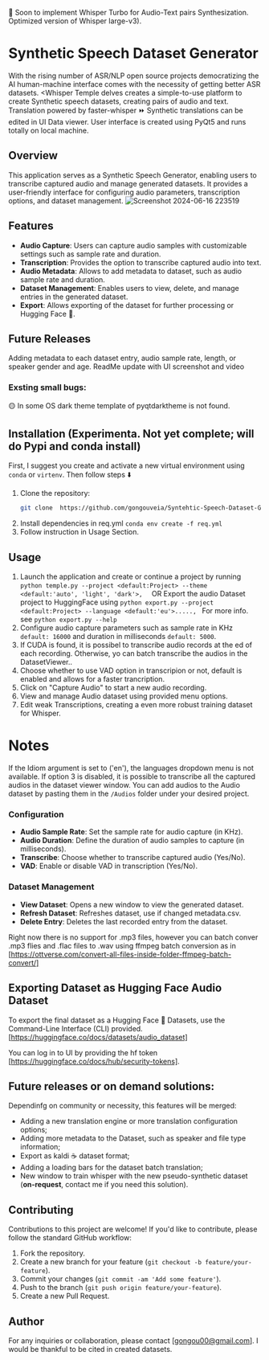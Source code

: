 👷 Soon to implement Whisper Turbo for Audio-Text pairs Synthesization.
Optimized version of Whisper large-v3).

# Synthetic Speech Dataset Generator 
With the rising number of ASR/NLP open source projects democratizing the AI human-machine interface comes with the necessity of getting better ASR datasets. <Whisper Temple delves creates a simple-to-use platform to create Synthetic speech datasets, creating pairs of audio and text. Translation powered by faster-whisper ⏩ Synthetic translations can be edited in UI Data viewer. 
User interface is created using PyQt5 and runs totally on local machine.


## Overview
This application serves as a Synthetic Speech Generator, enabling users to transcribe captured audio and manage generated datasets. It provides a user-friendly interface for configuring audio parameters, transcription options, and dataset management.
![Screenshot 2024-06-16 223519](https://github.com/gongouveia/Whisper-Temple-Synthetic-ASR-Dataset-Generator/assets/68733294/24d41a0c-3592-4a0d-8c0d-61aa1aac83c1)

## Features
- **Audio Capture**: Users can capture audio samples with customizable settings such as sample rate and duration.
- **Transcription**: Provides the option to transcribe captured audio into text.
- **Audio Metadata**: Allows to add metadata to dataset, such as audio sample rate and duration.
- **Dataset Management**: Enables users to view, delete, and manage entries in the generated dataset.
- **Export**: Allows exporting of the dataset for further processing or Hugging Face :hugs:.

## Future Releases
Adding metadata to each dataset entry, audio sample rate, length, or speaker gender and age.
ReadMe update with UI screenshot and video

### Exsting small bugs:

🟡 In some OS dark theme template of pyqtdarktheme is not found.


## Installation  (Experimenta. Not yet complete; will do Pypi and conda install)
First, I suggest you create and activate a new virtual environment using `conda` or `virtenv`. Then follow steps ⬇️
1. Clone the repository:
    ```bash
    git clone  https://github.com/gongouveia/Syntehtic-Speech-Dataset-Generator.git
    ```
2. Install dependencies in req.yml `conda env create -f req.yml`
3. Follow instruction in Usage Section.

## Usage
1. Launch the application and create or continue a project by running `python temple.py --project <default:Project> --theme <default:'auto', 'light', 'dark'>,  `
    OR Export the audio Dataset project to HuggingFace using `python export.py --project <default:Project> --language <default:'eu'>....., ` For more info. see `python export.py --help `
3. Configure audio capture parameters such as sample rate in KHz `default: 16000` and duration in milliseconds `default: 5000`.
4. If CUDA is found, it is possibel to transcribe audio records at the ed of each recording. Otherwise, yo can batch transcribe the audios in the DatasetViewer..
5. Choose whether to use VAD option in transcripion or not, default is enabled and allows for a faster trancription.
6. Click on "Capture Audio" to start a new audio recording.
7. View and manage Audio dataset using provided menu options.
8. Edit weak Transcriptions, creating a even more robust training dataset for Whisper.
# Notes
If the Idiom argument is set to ('en'), the languages dropdown menu is not available. 
If option 3 is disabled, it is possible to transcribe all the captured audios in the dataset viewer window. You can add audios to the Audio dataset by pasting them in the `/Audios` folder under your desired project.

### Configuration
- **Audio Sample Rate**: Set the sample rate for audio capture (in KHz).
- **Audio Duration**: Define the duration of audio samples to capture (in milliseconds).
- **Transcribe**: Choose whether to transcribe captured audio (Yes/No).
- **VAD**: Enable or disable VAD in transcription (Yes/No).

### Dataset Management
- **View Dataset**: Opens a new window to view the generated dataset.
- **Refresh Dataset**: Refreshes dataset, use if changed metadata.csv.
- **Delete Entry**: Deletes the last recorded entry from the dataset.

Right now there is no support for .mp3 files, however you can batch conver .mp3 flies and .flac files to .wav using ffmpeg batch conversion as in [https://ottverse.com/convert-all-files-inside-folder-ffmpeg-batch-convert/]

## Exporting Dataset as Hugging Face Audio Dataset
To export the final dataset as a Hugging Face 🤗 Datasets, use the Command-Line Interface (CLI) provided.
[https://huggingface.co/docs/datasets/audio_dataset]

You can log in to UI by providing the hf token [https://huggingface.co/docs/hub/security-tokens].

## Future releases or on demand solutions:
 Dependinfg on community or necessity, this features will be merged: 

  - Adding a new translation engine or more translation configuration options;
  - Adding more metadata to the Dataset, such as speaker and file type information;
  - Export as kaldi ☕ dataset format;
  - Adding a loading bars for the dataset batch translation;
  - New window to train whisper with the new pseudo-synthetic dataset (**on-request**, contact me if you need this solution).

## Contributing
Contributions to this project are welcome! If you'd like to contribute, please follow the standard GitHub workflow:
1. Fork the repository.
2. Create a new branch for your feature (`git checkout -b feature/your-feature`).
3. Commit your changes (`git commit -am 'Add some feature'`).
4. Push to the branch (`git push origin feature/your-feature`).
5. Create a new Pull Request.

## Author

For any inquiries or collaboration, please contact [gongou00@gmail.com].
I would be thankful to be cited in created datasets.
